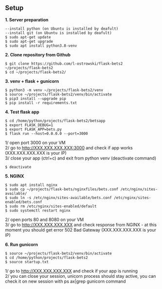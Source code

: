 ## Setup


<b>1. Server preparation</b>  

```
--install python (on Ubuntu is installed by deafult)  
--install git (on Ubuntu is installed by deafult)  
$ sudo apt-get update  
$ sudo apt-get upgrade  
$ sudo apt install python3.8-venv  
```

<b>2. Clone repository from Github</b>  

```
$ git clone https://github.com/l-ostrowski/flask-bets2 ~/projects/flask-bets2  
$ cd ~/projects/flask-bets2/  
```

<b>3. venv + flask + gunicorn</b>

```
$ python3 -m venv ~/projects/flask-bets2/venv    
$ source ~/projects/flask-bets2/venv/bin/activate  
$ pip3 install --upgrade pip  
$ pip install -r requirements.txt
```

<b>4. Test flask app</b>    

```
$ cd /home/python/projects/flask-bets2/betsapp  
$ export FLASK_DEBUG=1  
$ export FLASK_APP=bets.py  
$ flask run --host=0.0.0.0 --port=3000  
```

1/ open port 3000 on your VM    
2/ go to http://XXX.XXX.XXX.XXX:3000 and check if app works (XXX.XXX.XXX.XXX is your IP)  
3/ close your app (ctrl+c) and exit from python venv (deactivate command)

```
$ deactivate 
```

<b>5. NGINX</b> 

```
$ sudo apt install nginx  
$ sudo cp ~/projects/flask-bets/nginxfiles/bets.conf /etc/nginx/sites-available/
$ sudo ln -s /etc/nginx/sites-available/bets.conf /etc/nginx/sites-enabled/bets.conf
$ sudo rm /etc/nginx/sites-enabled/default  
$ sudo systemctl restart nginx  
```

2/ open ports 80 and 8080 on your VM    
3/ go to http://XXX.XXX.XXX.XXX and check response from NGINX - at this moment you should get error 502 Bad Gateway (XXX.XXX.XXX.XXX is your IP) 

<b>6. Run gunicorn</b>   

```
$ source ~/projects/flask-bets2/venv/bin/activate  
$ cd /home/python/projects/flask-bets2  
$ source startup.txt  
```

1/ go to http://XXX.XXX.XXX.XXX and check if your app is running  
2/ you can close your session, unicorn process should stay active, you can check it on new session with  ps ax|grep gunicorn command 
